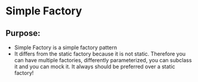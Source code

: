 # Simple Factory
## Purpose:

- Simple Factory is a simple factory pattern
- It differs from the static factory because it is not static.
Therefore you can have multiple factories, differently parameterized, you can
subclass it and you can mock it. It always should be preferred over a static
factory!